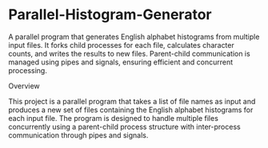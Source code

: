 # Parallel-Histogram-Generator
A parallel program that generates English alphabet histograms from multiple input files. It forks child processes for each file, calculates character counts, and writes the results to new files. Parent-child communication is managed using pipes and signals, ensuring efficient and concurrent processing.

Overview

This project is a parallel program that takes a list of file names as input and produces a new set of files containing the English alphabet histograms for each input file. The program is designed to handle multiple files concurrently using a parent-child process structure with inter-process communication through pipes and signals.

